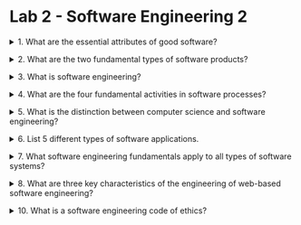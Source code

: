 # Lab  2 - Software Engineering 2

<details>
<summary>1. What are the essential attributes of good software?</summary>

- Acceptability
- Maintainability
- Dependability and security
- Efficiency

</details>

<p></p>

<details>
<summary>2. What are the two fundamental types of software products?</summary>

- Generic products that are designed to meet the needs of many different customers 

- Customised products designed to meet the specific needs of a single customer

</details>

<p></p>

<details>
<summary>3. What is software engineering?</summary>

- An engineering discipline concerned with all aspects of software production from specification to system maintenance.

</details>

<p></p>

<details>
<summary>4. What are the four fundamental activities in software processes?</summary>

- Software specification
- Software development
- Software validation
- Software evolution

</details>


<p></p>

<details>
<summary>5. What is the distinction between computer science and software engineering?</summary>

- Computer science is concerned with theories and methods of computers and software systems; software engineering is concerned with the practice of software production
</details>

<p></p>

<details>
<summary>6. List 5 different types of software applications.</summary>

<p></p>
Any 5 from:

- Stand-alone products
- Interactive transaction-based systems
- Embedded control systems
- Batch processing systems
- Entertainment systems
- Systems for modelling and simulation
- Data collection systems
- Systems of systems

</details>

<p></p>

<details>
<summary>7. What software engineering fundamentals apply to all types of software systems? </summary>

- Systems should be developed using a managed and understood development process

- Dependability and performance are key system characteristics

- Understanding and managing the software specification and requirements are important

</details>

<p></p>

<details>
<summary>8. What are three key characteristics of the engineering of web-based software engineering?</summary>

- Software reuse is the principal approach for constructing web-based systems, 
- Requirements for those systems cannot be completely specified in advance
- A service-oriented approach is usually used for system construction

</details>

<p></p>

<details>
<summary>10. What is a software engineering code of ethics?</summary>

- A set of principles that set out, in a general way, standards of expected behaviour for professional software engineer

</details>